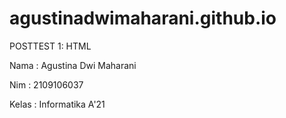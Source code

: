 # agustinadwimaharani.github.io
POSTTEST 1: HTML 

Nama   : Agustina Dwi Maharani 

Nim    : 2109106037

Kelas  : Informatika A'21
